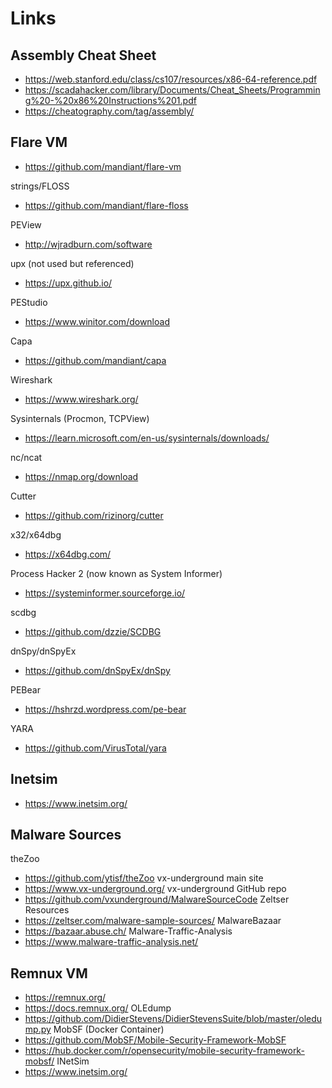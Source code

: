 # Links


## Assembly Cheat Sheet
- https://web.stanford.edu/class/cs107/resources/x86-64-reference.pdf
- https://scadahacker.com/library/Documents/Cheat_Sheets/Programming%20-%20x86%20Instructions%201.pdf
- https://cheatography.com/tag/assembly/


## Flare VM
- https://github.com/mandiant/flare-vm

strings/FLOSS
- https://github.com/mandiant/flare-floss

PEView
- http://wjradburn.com/software

upx (not used but referenced)
- https://upx.github.io/

PEStudio
- https://www.winitor.com/download

Capa
- https://github.com/mandiant/capa

Wireshark
- https://www.wireshark.org/

Sysinternals (Procmon, TCPView)
- https://learn.microsoft.com/en-us/sysinternals/downloads/

nc/ncat
- https://nmap.org/download

Cutter
- https://github.com/rizinorg/cutter

x32/x64dbg
- https://x64dbg.com/

Process Hacker 2 (now known as System Informer)
- https://systeminformer.sourceforge.io/

scdbg
- https://github.com/dzzie/SCDBG

dnSpy/dnSpyEx
- https://github.com/dnSpyEx/dnSpy

PEBear
- https://hshrzd.wordpress.com/pe-bear

YARA
- https://github.com/VirusTotal/yara


## Inetsim
- https://www.inetsim.org/


## Malware Sources
theZoo
- https://github.com/ytisf/theZoo
vx-underground main site
- https://www.vx-underground.org/
vx-underground GitHub repo
- https://github.com/vxunderground/MalwareSourceCode
Zeltser Resources
- https://zeltser.com/malware-sample-sources/
MalwareBazaar
- https://bazaar.abuse.ch/
Malware-Traffic-Analysis
- https://www.malware-traffic-analysis.net/

## Remnux VM
- https://remnux.org/
- https://docs.remnux.org/
OLEdump
- https://github.com/DidierStevens/DidierStevensSuite/blob/master/oledump.py
MobSF (Docker Container)
- https://github.com/MobSF/Mobile-Security-Framework-MobSF
- https://hub.docker.com/r/opensecurity/mobile-security-framework-mobsf/
INetSim
- https://www.inetsim.org/